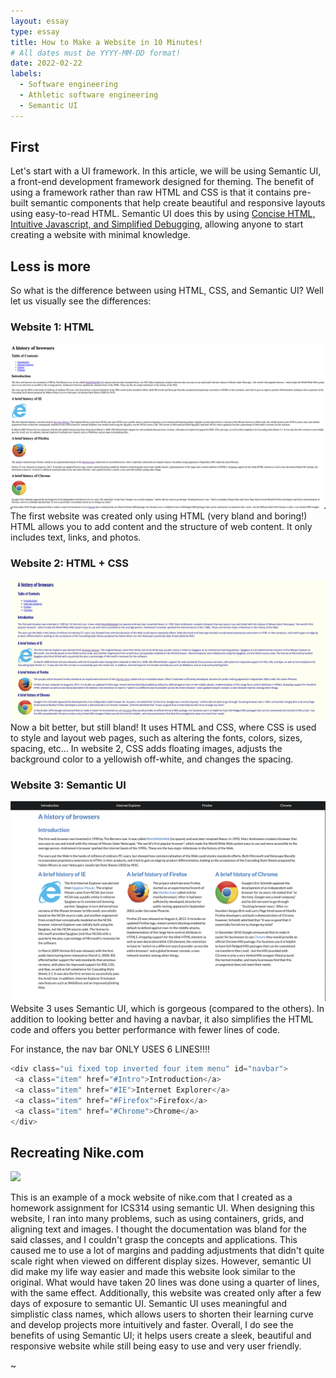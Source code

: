 ```yaml
---
layout: essay
type: essay
title: How to Make a Website in 10 Minutes!
# All dates must be YYYY-MM-DD format!
date: 2022-02-22
labels:
  - Software engineering
  - Athletic software engineering
  - Semantic UI
---
```


## First
  Let's start with a UI framework. In this article, we will be using Semantic UI, a front-end development framework designed for theming. The benefit of using a framework rather than raw HTML and CSS is that it contains pre-built semantic components that help create beautiful and responsive layouts using easy-to-read HTML. Semantic UI does this by using [Concise HTML, Intuitive Javascript, and Simplified Debugging](https://semantic-ui.com), allowing anyone to start creating a website with minimal knowledge.

## Less is more
  So what is the difference between using HTML, CSS, and Semantic UI? Well let us visually see the differences:

### Website 1: HTML
<img class="ui large centered image" src="../images/html.png">
The first website was created only using HTML (very bland and boring!) HTML allows you to add content and the structure of web content. It only includes text, links, and photos.

### Website 2: HTML + CSS
<img class="ui large centered image" src="../images/htmlCss1.png">
Now a bit better, but still bland! It uses HTML and CSS, where CSS is used to style and layout web pages, such as altering the fonts, colors, sizes, spacing, etc... In website 2, CSS adds floating images, adjusts the background color to a yellowish off-white, and changes the spacing. 

### Website 3: Semantic UI
<img class="ui large centered image" src="../images/Semantic.png">
Website 3 uses Semantic UI, which is gorgeous (compared to the others). In addition to looking better and having a navbar, it also simplifies the HTML code and offers you better performance with fewer lines of code. 

For instance, the nav bar ONLY USES 6 LINES!!!!
```c
<div class="ui fixed top inverted four item menu" id="navbar">
 <a class="item" href="#Intro">Introduction</a>
 <a class="item" href="#IE">Internet Explorer</a>
 <a class="item" href="#Firefox">Firefox</a>
 <a class="item" href="#Chrome">Chrome</a>
</div>
```

## Recreating Nike.com
<img class="ui large centered image" src="../images/Nikecopy.png">

This is an example of a mock website of nike.com that I created as a homework assignment for ICS314 using semantic UI. When designing this website, I ran into many problems, such as using containers, grids, and aligning text and images. I thought the documentation was bland for the said classes, and I couldn't grasp the concepts and applications. This caused me to use a lot of margins and padding adjustments that didn't quite scale right when viewed on different display sizes. However, semantic UI did make my life way easier and made this website look similar to the original. What would have taken 20 lines was done using a quarter of lines, with the same effect. Additionally, this website was created only after a few days of exposure to semantic UI. Semantic UI uses meaningful and simplistic class names, which allows users to shorten their learning curve and develop projects more intuitively and faster. Overall, I do see the benefits of using Semantic UI; it helps users create a sleek, beautiful and responsive website while still being easy to use and very user friendly. 


~
